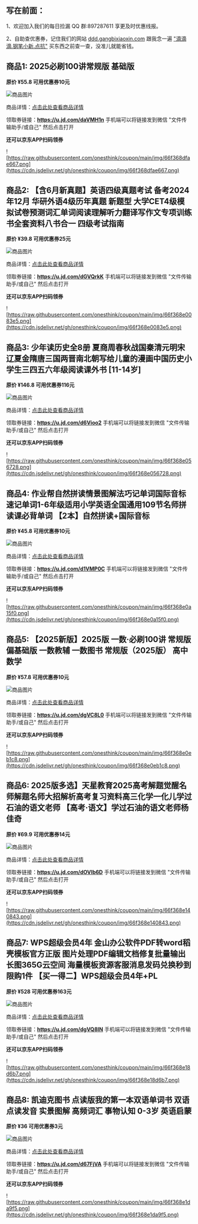 ## 写在前面：

1、欢迎加入我们的每日捡漏 QQ 群:897287611 享更及时优惠线报。

2、自助查优惠券，记住我们的网站 [ddd.gangbixiaoxin.com](https://ddd.gangbixiaoxin.com) 跟我念一遍 ["滴滴滴.钢笔小新.点抗"](https://ddd.gangbixiaoxin.com) 买东西之前查一查，没准儿就能省钱。

## 商品1: 2025必刷100讲常规版 基础版

**原价 ¥55.8 可用优惠券10元**

![商品图片](http://img14.360buyimg.com/n1/jfs/t1/78208/4/24480/166439/66a1fd0aF984a10f5/218016ab808f7649.jpg)

商品详情：[点击此处查看商品详情](https://union-click.jd.com/jdc?e=1003156031&amp;p=JF8BAa0JK1olXwQEU1pYAUgTCl8IGlocWwEKUVZUCU0RBV9MRANLAjZbERscSkAJHTRQRA1CCVkdDwtCWhVLHTdNTwcKBENeCVAfUg8bZBgLHDpmHAVhFAQgeE90YCl0ewdOPEVbOlwqfh1gRyZBRQYTDlt4KzU5DVxXDxtxaz5sLn1cIic9WDJkZC5_RAlNOWV2Ej0_VT11SilOewBlPmFbKBcrektkYSZgWzh3AHVgHQwbfxN3Uxt7bAxhJGJRIwc-VDxIYwlzfSdrClllIj0EcBF3Ww9QbDhyHnEAMDskawJTdG58D1lgbVBDBAIWDy9RYRQSeh1-RwBlDgYZdB0bD18JK1gUXQELUllbAU4nM28IKxp7XQMCVVZdD0wnAl8IHVgTXgULVF5cD00RM28AHGvC8L7X3u-IgPLDneffovzA1LrWytZtOHsUM28JGlkVWQEDVl5tOEsUM2w4RTUUDg4CV18PDiVLAzYOGhhUCWgAVlxUC0seC18KGloXXzYyZDkqC0x2cC4LeBtPIHYGNz0bdCtLWA5LQjUXKnBUIxoUQRVKBTxVYSR-OQMyVG4)

领取券链接：**https://u.jd.com/daVMH1n** 手机端可以将链接发到微信 "文件传输助手/或自己" 然后点击打开

**还可以京东APP扫码领券**

![https://raw.githubusercontent.com/onesthink/coupon/main/img/66f368dfae667.png](https://cdn.jsdelivr.net/gh/onesthink/coupon/img/66f368dfae667.png)

## 商品2: 【含6月新真题】英语四级真题考试 备考2024年12月 华研外语4级历年真题 新题型 大学CET4级模拟试卷预测词汇单词阅读理解听力翻译写作文专项训练书全套资料八书合一 四级考试指南

**原价 ¥39.8 可用优惠券25元**

![商品图片](http://img14.360buyimg.com/n1/jfs/t1/243469/25/13174/146532/66851ac1F3d0efc25/ea844fc9c0cb394a.jpg)

商品详情：[点击此处查看商品详情](https://union-click.jd.com/jdc?e=1003156031&amp;p=JF8BAdQJK1olXwQAVV9fDU0QAF8IG1oWXgQBXVZcCXtTXDdWRGtMGENDFlVDFhBPXDlfTwQKBlMdBgABFhNSVzMXQh5JAAhADhpRSUNUXDN8cF9mNmBeFAo6cwhWfBUMWxtIMwRWFypVbk9pBxIIGxtOAgZxMkkdBD9udwp_Qg5QKQRUBCkubxxwcRh3eD9TWGNdNyEkbyxVZ21dZztPCxIBIzsCbyJgdyZLfgNqImVbHR4pei9PdAx3RS8XKWF1Nz0DcD58dQ1Sb11xFA5fAS42Sz8VcBh_GjhKK2RlJypcawt3AQdvYj9-AXF7NDgkayhWYzBrazhPNQ52VSo_fzhsXxtxezhsPn1eLC5JCj4DARo4aS4WAnl7Uwc9TzFFAARdHAJ9CU5QJFJROEonAG4IHFITWgALUW5tCEsnQgEPGl0TWQMyVW5dDkgRAGwBG1sXWwYLZF5VD3vArtfdkerA1b_WytaKsezCitPchdMlbTYBZF5cCUkXB2gJGVslbQYBZF1tViUWUGkKGFsXW2heVAdbCQ8XWwEKH1gUWgUAXW5fCUoVAV84KxodHlleIDVZeyBxXy9cfCBWHHl4UB4dVSUVVyx8Ez0RIwJ_VF4dUxQXcAk4G2s)

领取券链接：**https://u.jd.com/dGVQrkK** 手机端可以将链接发到微信 "文件传输助手/或自己" 然后点击打开

**还可以京东APP扫码领券**

![https://raw.githubusercontent.com/onesthink/coupon/main/img/66f368e0083e5.png](https://cdn.jsdelivr.net/gh/onesthink/coupon/img/66f368e0083e5.png)

## 商品3: 少年读历史全8册 夏商周春秋战国秦清元明宋辽夏金隋唐三国两晋南北朝写给儿童的漫画中国历史小学生三四五六年级阅读课外书 [11-14岁]

**原价 ¥146.8 可用优惠券116元**

![商品图片](http://img14.360buyimg.com/n1/jfs/t1/166099/35/38035/207983/661518bdFb192c70d/736d347c863a0194.jpg)

商品详情：[点击此处查看商品详情](https://union-click.jd.com/jdc?e=1003156031&amp;p=JF8BAdQJK1olXwIAV1hfC0gVAl8KHVgdXAUHU1ZbCHtTXDdWRGtMGENDFlVDFhBPXDlfTwQKBlMdBgABFhNSVzMXQh5JAAhADhpReixwX2ZvQQVcPQJyHy4kWB18VzF3bQlDMwR0LRk6DAJJfQ5DUDp1G3xLLkkdBD9IUQxxeDxXKm9qBCoUaxxwegx3bD9cHGNdJyEpVSxIZ21zZyJhBENnDCk0fBFRF2x_fgRiImZbPFYrcR1PdAx3RS8XKWJ1NzUCcD58dQ1Sb11xFA5fAS41Ditffw9oaFtVKQRhJikHewthYQ9veD9-HnBrLyc9azxUYBZgfzhxIkZ2VSo_fzgXXBthTTlsLmVFLC5JCj4DARo4bi1pAn8HER44bBcNfSd3XSYSNnJSAlJROEonAG4IHFITWgALUW5tCEsnQgEPGlgRWwQyVW5dDkgRAGwBG1sRXwIDZF5VD3vArtfdkerA1b_WytaKsezCitPchdMlbTYBZF5cCUkXB2gJGVslbQYBZF1tViUWUGkLGVxCCWheVAdbCQxHRwEKGV4VXwEHUG5fCUoVAV84KylyOloLMwQDQSsTcyR4YgtDNlJcKygPXiUVdRZPfF9cA3hjHxU8aA1tShU4G2s)

领取券链接：**https://u.jd.com/d6Vioo2** 手机端可以将链接发到微信 "文件传输助手/或自己" 然后点击打开

**还可以京东APP扫码领券**

![https://raw.githubusercontent.com/onesthink/coupon/main/img/66f368e056728.png](https://cdn.jsdelivr.net/gh/onesthink/coupon/img/66f368e056728.png)

## 商品4: 作业帮自然拼读情景图解法巧记单词国际音标速记单词1-6年级适用小学英语全国通用109节名师拼读课必背单词 【2本】自然拼读+国际音标

**原价 ¥45.8 可用优惠券10元**

![商品图片](http://img14.360buyimg.com/n1/jfs/t1/249073/28/18444/172171/66e2b384F21689f9d/e0987b3bbe26b723.jpg)

商品详情：[点击此处查看商品详情](https://union-click.jd.com/jdc?e=1003156031&amp;p=JF8BAdsJK1olXwIBVl1UAE4TB18IGlsVWQcHUFhZDUkeB19MRANLAjZbERscSkAJHTRQRA1CCVkdDwtCWhVLHTdNTwcKBENeCVAfUg8bQw9RYj5pNFpcAC0AcD0eVB92QxtyLkF6OlkdTkJ3Yy5Bb1pFHw4CCyMNCFxXDxtxazliPnVGIzc5bD90dCp-cj9NOWJQEj0VUht1Sm5Oey5lOmFbNBc-ekp0YSZwWy9nB2JgVSobfyl0dQ9SeAxhJG5rIy0mTz1-Yz9zfCcTOE5hIjkCViNFZRNhbxJmHGYAAjkqezcSdBZ4cixhCEdiLQcvfzh3Cxt6fzxiBGVHIjcAcTxlYCh8cgl2KnVXCCkCeChsY3sKbk8XKDZWBAgedkt2dA93fV9UDmNeKUA2XxtBD2M4GmsWXAYFXVhaDkISM18IG2tUMwYFVllUC0kTM244G10WWwUBXV5dDkgeCl8IE1wliqu6gdTs3cOu1_GAzOKyiI--gMDVOHsnAF8IGloXXQIFVVxdOHsXAF8LKwV7XFUEVl5YD0N5X29RHVpTH1xsVlpeDEoUAG84GVoUXwQyZG4daBJuZhNhRwVBLlt6IlcKeDVPQwh7XCN7WkZEXT49SQJjAj9KE1tKIFYCZF5t)

领取券链接：**https://u.jd.com/d1VMP0C** 手机端可以将链接发到微信 "文件传输助手/或自己" 然后点击打开

**还可以京东APP扫码领券**

![https://raw.githubusercontent.com/onesthink/coupon/main/img/66f368e0a15f0.png](https://cdn.jsdelivr.net/gh/onesthink/coupon/img/66f368e0a15f0.png)

## 商品5: 【2025新版】2025版 一数·必刷100讲 常规版 偏基础版 一数教辅 一数图书 常规版（2025版） 高中数学

**原价 ¥57.8 可用优惠券10元**

![商品图片](http://img14.360buyimg.com/n1/jfs/t1/33681/31/22511/163143/66a1fd00Feea50bfd/be207b9427ce9898.jpg)

商品详情：[点击此处查看商品详情](https://union-click.jd.com/jdc?e=1003156031&amp;p=JF8BAa0JK1olXwQEU1pZC0sTAl8IGlocWAYCXFZeDEkXB19MRANLAjZbERscSkAJHTRQRA1CCVkdDwtCWhVLHTdNTwcKBENeCVAfUg8bAxVVRVJpP09mUxk6fAoTACRvYxttPlRKOlw4YAhtAjVsSxBJPmRdUgcAd1xXDxtxaz5sLnFFICcHWDxOcCp8Yj9NOWV2Ej0_VT11SilOewBlPmFbKBcrektkYSZgWzh3AHVgHQwbfxN3Uxt7bAxhJGJRIwc-VDxIYwlzfSdrClllIj0EcBF3Ww9QbDhyHnEAMDskawJTdG58D1lgbU1bNx8bUzNBZhFUaz5vNEJbMiYueA0bD18JK1gUXQELUllbAU4nM28IKxp7XQMCVVZdD0wnAl8IHVgTXgULVF1cDkgQM28AHGvC8L7X3u-IgPLDneffovzA1LrWytZtOHsUM28JGlkVWQEDVl5tOEsUM2w4RTUUDgNVU11bXCVLAzYOGhBDX2gAVl1UAUkTBV8KGloXXzYyZF4nVRUefw1Bf1xSOnJDUF0WbzNXewxaUzUXOG5BLl8HbBtcXwxqRF1MAHkyVG4)

领取券链接：**https://u.jd.com/dgVC8L0** 手机端可以将链接发到微信 "文件传输助手/或自己" 然后点击打开

**还可以京东APP扫码领券**

![https://raw.githubusercontent.com/onesthink/coupon/main/img/66f368e0eb1c8.png](https://cdn.jsdelivr.net/gh/onesthink/coupon/img/66f368e0eb1c8.png)

## 商品6: 2025版多选】天星教育2025高考解题觉醒名师解题名师大招解析高考复习资料高三化学一化儿学过石油的语文老师 【高考·语文】学过石油的语文老师杨佳奇

**原价 ¥69.9 可用优惠券14元**

![商品图片](http://img14.360buyimg.com/n1/jfs/t1/202757/7/32774/158765/65ead9b8F585b68c0/f840520765122c80.jpg)

商品详情：[点击此处查看商品详情](https://union-click.jd.com/jdc?e=1003156031&amp;p=JF8BAdgJK1olXQYCV1dcDE0WBV8IGlodWgYEVlxeAU4SC19MRANLAjZbERscSkAJHTRQRA1CCVkdDwtCWhVLHTdNTwcKBENeCVAfUg8bVQltUzwVNWNEBwhcXxFPXR8AHRxuNXVYOlwVTAJxahdBRlpUC3RDCDU_TlxXDxtxaz5sPnlFIwEhaDxOAy9_cgFNOWV-Ej4VUil1ShtOexBlOWFbIBcqakpHYW58WyxNB2RgVS4baEl3Uxt7fAxhJGJSIC0-TzwVew9zfCcTOE5hIjkCViNFZRB4ewFhWnJKKyk-CTxTdDBociJ2JlliLSI5fBIXQBlxZzh1KXFdIFwpbj9fYCh8Yj9zJGVhEypfaClsY3sKbk8XKDZhLQQ_SB5PVQpDHFliOQV_HAg4dEl3D2M4GmsWXAYFXVhaDkISM18IG2tUMw8BU15bOEonA2kLHVgWVAYBVFZbD3sXC2g4zPatiIyzgdbk3NWf1NavztKpiZiKZG5tC3sXAm4KG18SXAQCZG5dC3sUMzFmGggcWlIFUw0zVEtOBW8JTx17XwIBVF1VAU0nAW4JGVklbTZUMjsVb0t_ZilbTVpCB15cJFZbTzB_cDVmGRNRFGBrLBcACQpBcS5UcDlTbQYy)

领取券链接：**https://u.jd.com/dOVIb6D** 手机端可以将链接发到微信 "文件传输助手/或自己" 然后点击打开

**还可以京东APP扫码领券**

![https://raw.githubusercontent.com/onesthink/coupon/main/img/66f368e140843.png](https://cdn.jsdelivr.net/gh/onesthink/coupon/img/66f368e140843.png)

## 商品7: WPS超级会员4年 金山办公软件PDF转word稻壳模板官方正版 图片处理PDF编辑文档修复批量输出长图365G云空间 海量模板资源客服消息发码兑换秒到 限购1件 【买一得二】WPS超级会员4年+PL

**原价 ¥528 可用优惠券163元**

![商品图片](http://img14.360buyimg.com/n1/jfs/t1/69973/3/27954/62646/66e56c1bFba7944be/6648b8df8c673c71.png)

商品详情：[点击此处查看商品详情](https://union-click.jd.com/jdc?e=1003156031&amp;p=JF8BAdsJK1olXwIAVlxcC0oVCl8IGlodXwMAXFdaAUwWB19MRANLAjZbERscSkAJHTRQRA1CCVkdDwtCWhVLHTdNTwcKBENeCVAfUg8bVQltUzwVNWNEBwhcSBlcAA0AHRxdAm12OlwVTAJxahdBRlpUC1JiAiMnTlxXDxtxaz5sPm1CIAEHWz9OAzF8cj9NOWVqEikVVTt1Sm5ObS5lOmFYBhcqakpyYW58Wy13B1ZgVT4bayJwdBhRYAxhJG5iIBddVD1-ez9zfCcTOE5hIjkCViNFZRNqbAJmAnIAMDk-UjRQYA1wcixmIlpiLQw9aDhsRg96fCJhKWVBIywpWytPYCh8cg18Kk91FSo0eCtsY3sKbk8XKDZYMTYicj5JewxaUzMWDkJrMCoUbEh3D2M4GmsWXAYFXVhaDkISM18IG2tUMwYDUF9UCU4VM244G10WWwUBXV5eD0kWCl8IE1wliqu6gdTs3cOu1_GAzOKyiI--gMDVOHsnAF8IGloXXQIFVVxdOHsXAF8LKwV7XFUFUVZcARl5X29RHVsXHgNsVlpfDEsfBG04GVoUXwQyZG4Lbi5fZG9gfh1GCwdCBhVeakMRRCdXcC97X05GHTg0cAJKAi5eTztDIHxEZF5t)

领取券链接：**https://u.jd.com/dgVQ8IN** 手机端可以将链接发到微信 "文件传输助手/或自己" 然后点击打开

**还可以京东APP扫码领券**

![https://raw.githubusercontent.com/onesthink/coupon/main/img/66f368e18d6b7.png](https://cdn.jsdelivr.net/gh/onesthink/coupon/img/66f368e18d6b7.png)

## 商品8: 凯迪克图书 点读版我的第一本双语单词书 双语点读发音 实景图解 高频词汇 事物认知 0-3岁 英语启蒙

**原价 ¥36 可用优惠券3元**

![商品图片](http://img14.360buyimg.com/n1/jfs/t1/189456/20/47754/132398/66e55be7Fc91be074/e4b2811a685db336.jpg)

商品详情：[点击此处查看商品详情](https://union-click.jd.com/jdc?e=1003156031&amp;p=JF8BAdgJK1olXwQBXFdVDkITAF8IGloSXQcGVFpeAUMVBl9MRANLAjZbERscSkAJHTRQRA1CCVkdDwtCWhVLHTdNTwcKBENeCVAfUg8bVip0XQFLHl97KyI0CQ4RZ2xSciRxAkdZOlwFVjdSYypNSwRwWW50By0oblxXDxtxaz5hBGVGIycpbjxOAzB8RDtNOWJqEiovUht1Sg9ObwBlOWFbVRcqakthYSZOWztnB2RgVQwbaDJzUxh7GwxhJG5rLT0-SD9IdwpzfCcTOE5hIjkCViNFZRNvbChiHGZKMywkbB5TdCd0cjhMPkN0LSINawIWBgxqYz91BGVDIic9ayt1YCh8cg1yJGVXFikkfBtsY3sKbk8XKDZyEzYmShsTdQ1sAQhAPGdUUgkDSwxBD2M4GmsWXAYFXVhaDkISM18IG2tUMwEHV11aOEonA2kLHVgWVAYBUlldAXsXC2g4zPatiIyzgdbk3NWf1NavztKpiZiKZG5tC3sXAm4KG18SXAQCZG5dC3sUMzFmGggTXwcAVlkzVEtOBW8NWAd7XwIBVVpeDEonAW4JGVklbTZXESIbUhVUWhZ3ZzIUGABmVwQ0dy9IQjRmGQNLIUNiERsNVy4TaxlbaC5zbQYy)

领取券链接：**https://u.jd.com/d67FjVA** 手机端可以将链接发到微信 "文件传输助手/或自己" 然后点击打开

**还可以京东APP扫码领券**

![https://raw.githubusercontent.com/onesthink/coupon/main/img/66f368e1da9f5.png](https://cdn.jsdelivr.net/gh/onesthink/coupon/img/66f368e1da9f5.png)


